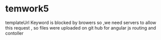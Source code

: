 # temwork5
templateUrl Keyword is blocked by browers so ,we need servers to allow this request , so files were uploaded on git hub for angular js routing and contoller
